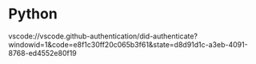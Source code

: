 # Python
vscode://vscode.github-authentication/did-authenticate?windowid=1&code=e8f1c30ff20c065b3f61&state=d8d91d1c-a3eb-4091-8768-ed4552e80f19